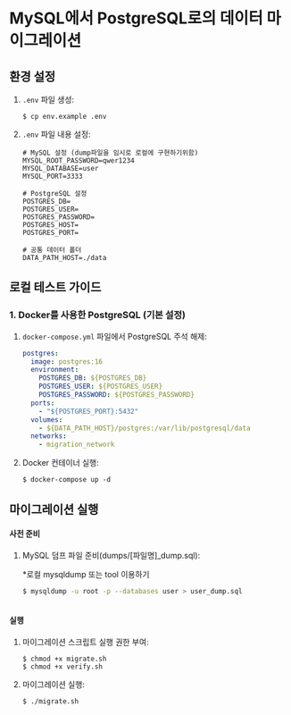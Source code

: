 # MySQL에서 PostgreSQL로의 데이터 마이그레이션

## 환경 설정

1. `.env` 파일 생성:
   ```
   $ cp env.example .env
   ```

2. `.env` 파일 내용 설정:
   ```
   # MySQL 설정 (dump파일을 임시로 로컬에 구현하기위함)
   MYSQL_ROOT_PASSWORD=qwer1234
   MYSQL_DATABASE=user
   MYSQL_PORT=3333

   # PostgreSQL 설정
   POSTGRES_DB=
   POSTGRES_USER=
   POSTGRES_PASSWORD=
   POSTGRES_HOST=
   POSTGRES_PORT=

   # 공통 데이터 폴더
   DATA_PATH_HOST=./data
   ```

## 로컬 테스트 가이드

### 1. Docker를 사용한 PostgreSQL (기본 설정)

1. `docker-compose.yml` 파일에서 PostgreSQL 주석 해제:
  
   ```yaml
   postgres:
     image: postgres:16
     environment:
       POSTGRES_DB: ${POSTGRES_DB}
       POSTGRES_USER: ${POSTGRES_USER}
       POSTGRES_PASSWORD: ${POSTGRES_PASSWORD}
     ports:
       - "${POSTGRES_PORT}:5432"
     volumes:
       - ${DATA_PATH_HOST}/postgres:/var/lib/postgresql/data
     networks:
       - migration_network
   ```

2. Docker 컨테이너 실행:
   ```
   $ docker-compose up -d
   ```

## 마이그레이션 실행

#### 사전 준비

1. MySQL 덤프 파일 준비(dumps/[파일명]_dump.sql):

   *로컬 mysqldump 또는 tool 이용하기

   ```bash
   $ mysqldump -u root -p --databases user > user_dump.sql 



#### 실행

1. 마이그레이션 스크립트 실행 권한 부여:
   ```
   $ chmod +x migrate.sh
   $ chmod +x verify.sh
   ```

2. 마이그레이션 실행:
   ```
   $ ./migrate.sh
   ```

   